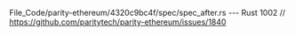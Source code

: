 File_Code/parity-ethereum/4320c9bc4f/spec/spec_after.rs --- Rust
1002         // https://github.com/paritytech/parity-ethereum/issues/1840                                                                                      

